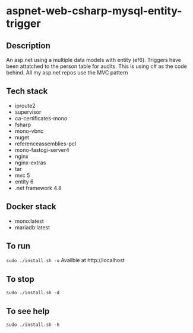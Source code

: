 # aspnet-web-csharp-mysql-entity-trigger

## Description
An asp.net using a multiple data models
with entity (ef6). Triggers have been
attatched to the person table for audits.
This is using c#
as the code behind. All my asp.net
repos use the MVC pattern

## Tech stack
- iproute2
- supervisor
- ca-certificates-mono
- fsharp
- mono-vbnc
- nuget
- referenceassemblies-pcl
- mono-fastcgi-server4
- nginx
- nginx-extras
- tar
- mvc 5
- entity 6
- .net framework 4.8

## Docker stack
- mono:latest
- mariadb:latest

## To run
`sudo ./install.sh -u`
Availble at http://localhost

## To stop
`sudo ./install.sh -d`

## To see help
`sudo ./install.sh -h`
